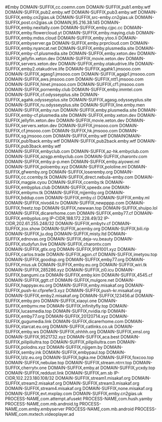 #Emby
DOMAIN-SUFFIX,cc.coemn.com
DOMAIN-SUFFIX,pub1.emby.wtf 
DOMAIN-SUFFIX,pub2.emby.wtf 
DOMAIN-SUFFIX,pub3.emby.wtf
DOMAIN-SUFFIX,emby.cn2gias.uk 
DOMAIN-SUFFIX,src-emby.cn2gias.uk 
DOMAIN-SUFFIX,post.cn2gias.uk 
DOMAIN,95.216.38.145 
DOMAIN-SUFFIX,emby.nexitally.com
DOMAIN-SUFFIX,emby.cjpc.cc 
DOMAIN-SUFFIX,emby.flowercloud.yt 
DOMAIN-SUFFIX,emby.maying.club 
DOMAIN-SUFFIX,emby.mdss.cloud 
DOMAIN-SUFFIX,emby.ytoo.li 
DOMAIN-SUFFIX,embyserver.ga 
DOMAIN-SUFFIX,emby.prprcloud.com 
DOMAIN-SUFFIX,emby.nyancat.net 
DOMAIN-SUFFIX,emby.plusmedia.site
DOMAIN-SUFFIX,emby-cf.plusmedia.site 
DOMAIN-SUFFIX,emby.xeton.dev 
DOMAIN-SUFFIX,jellyfin.xeton.dev 
DOMAIN-SUFFIX,movie.xeton.dev 
DOMAIN-SUFFIX,servers.xeton.dev 
DOMAIN-SUFFIX,emby.otakudrive.life 
DOMAIN-SUFFIX,emby2.otakudrive.life 
DOMAIN-SUFFIX,agahk1.jmsooo.com 
DOMAIN-SUFFIX,agasg1.jmsooo.com 
DOMAIN-SUFFIX,agajp1.jmsooo.com 
DOMAIN-SUFFIX,aws.jmsooo.com 
DOMAIN-SUFFIX,ntt1.jmsooo.com 
DOMAIN-SUFFIX,hinet.jmsooo.com 
DOMAIN-SUFFIX,cf1.jmsooo.com 
DOMAIN-SUFFIX,pornemby.club 
DOMAIN-SUFFIX,emby.immtel.com 
DOMAIN-SUFFIX,cf.odysseyplus.site 
DOMAIN-SUFFIX,agahk.odysseyplus.site 
DOMAIN-SUFFIX,agasg.odysseyplus.site 
DOMAIN-SUFFIX,ru.odysseyplus.site 
DOMAIN-SUFFIX,line.emby.men 
DOMAIN-SUFFIX,emby.run 
DOMAIN-SUFFIX,emby.plusmedia.site 
DOMAIN-SUFFIX,emby-cf.plusmedia.site 
DOMAIN-SUFFIX,emby.xeton.dev 
DOMAIN-SUFFIX,jellyfin.xeton.dev 
DOMAIN-SUFFIX,movie.xeton.dev 
DOMAIN-SUFFIX,servers.xeton.dev 
DOMAIN-SUFFIX,jmsooo.com 
DOMAIN-SUFFIX,cf.jmsooo.com 
DOMAIN-SUFFIX,hk.jmsooo.com 
DOMAIN-SUFFIX,sg.jmsooo.com 
DOMAIN-SUFFIX,emby.wtf 
DOMAINOMAIN-SUFFIX,pub1back.emby.wtf 
DOMAIN-SUFFIX,pub2back.emby.wtf 
DOMAIN-SUFFIX,pub3back.emby.wtf  
DOMAIN-SUFFIX,embyclub.com 
DOMAIN-SUFFIX,az-hk.embyclub.com 
DOMAIN-SUFFIX,azsgp.embyclub.com 
DOMAIN-SUFFIX,charontv.com 
DOMAIN-SUFFIX,emby.p-p.men 
DOMAIN-SUFFIX,emby.aiyowei.ml 
DOMAIN-SUFFIX,poloemby.xyz 
DOMAIN-SUFFIX,pololine.ml 
DOMAIN-SUFFIX,gfwemby.org 
DOMAIN-SUFFIX,loseremby.org 
DOMAIN-SUFFIX,cc.ccemby.tk 
DOMAIN-SUFFIX,direct.nebula-emby.com 
DOMAIN-SUFFIX,magpie.cyou 
DOMAIN-SUFFIX,ccemby.tk 
DOMAIN-SUFFIX,embyplus.club 
DOMAIN-SUFFIX,speedx.one 
DOMAIN-SUFFIX,embymv.tk 
DOMAIN-SUFFIX,mjjemby.org 
DOMAIN-SUFFIX,bddup.com 
DOMAIN-SUFFIX,emby.cl 
DOMAIN-SUFFIX,emby.ml 
DOMAIN-SUFFIX,nivod4.tv 
DOMAIN-SUFFIX,newpppp.com 
DOMAIN-SUFFIX,freetz.top 
DOMAIN-SUFFIX,newwan.top 
DOMAIN-SUFFIX,shuipo.lol 
DOMAIN-SUFFIX,dicarerhome.com 
DOMAIN-SUFFIX,emby77.cf 
DOMAIN-SUFFIX,embyplus.org 
IP-CIDR,188.172.228.49/32 
IP-CIDR,202.61.255.248/32 
DOMAIN-SUFFIX,embytv.cf 
DOMAIN-SUFFIX,zox.show 
DOMAIN-SUFFIX,acemby.org 
DOMAIN-SUFFIX,bili.rip 
DOMAIN-SUFFIX,ju.dog 
DOMAIN-SUFFIX,misty.ltd 
DOMAIN-SUFFIX,ednovas.org 
DOMAIN-SUFFIX,deja-vu.beauty 
DOMAIN-SUFFIX,studyfun.live 
DOMAIN-SUFFIX,charontv.com   
DOMAIN-SUFFIX,gtlx.org 
DOMAIN-SUFFIX,9191001.xyz 
DOMAIN-SUFFIX,carlos.trade 
DOMAIN-SUFFIX,agon.cf 
DOMAIN-SUFFIX,imetyou.top 
DOMAIN-SUFFIX,goodisp.org 
DOMAIN-SUFFIX,emby77.org 
DOMAIN-SUFFIX,mius.uk 
DOMAIN-SUFFIX,emby.eu.org 
DOMAIN-SUFFIX,wiri.tk 
DOMAIN-SUFFIX,285286.xyz 
DOMAIN-SUFFIX,zi0.icu 
DOMAIN-SUFFIX,bangumi.ca 
DOMAIN-SUFFIX,emby.kim 
DOMAIN-SUFFIX,4545.cf 
DOMAIN-SUFFIX,ggtt.cf 
DOMAIN-SUFFIX,mulgore.net 
DOMAIN-SUFFIX,happyav.eu.org 
DOMAIN-SUFFIX,emby.misakaf.org 
DOMAIN-SUFFIX,push-kr.cfprefer3.xyz 
DOMAIN-SUFFIX,push-kr.misakaf.org 
DOMAIN-SUFFIX,emby2.misakaf.org 
DOMAIN-SUFFIX,123456.al 
DOMAIN-SUFFIX,emby.pro 
DOMAIN-SUFFIX,xiaoyi.one 
DOMAIN-SUFFIX,embymv.me 
DOMAIN-SUFFIX,infinityfly.top 
DOMAIN-SUFFIX,lucasmedia.top 
DOMAIN-SUFFIX,nvidia.rip 
DOMAIN-SUFFIX,emby77.org 
DOMAIN-SUFFIX,20120714.xyz 
DOMAIN-SUFFIX,gugumedia.link 
DOMAIN-SUFFIX,dicarerhome.com 
DOMAIN-SUFFIX,starcat.eu.org 
DOMAIN-SUFFIX,catlinks.co.uk 
DOMAIN-SUFFIX,emby.ws 
DOMAIN-SUFFIX,ohhhh.org 
DOMAIN-SUFFIX,xmsl.org 
DOMAIN-SUFFIX,9521732.xyz 
DOMAIN-SUFFIX,aca.best 
DOMAIN-SUFFIX,pilipiliultra.top 
DOMAIN-SUFFIX,pilipiliultra.com 
DOMAIN-SUFFIX,polodns.xyz 
DOMAIN-SUFFIX,nijigem.by 
DOMAIN-SUFFIX,semby.ink 
DOMAIN-SUFFIX,embypaul.top 
DOMAIN-SUFFIX,lzlz.eu.org 
DOMAIN-SUFFIX,bgka.me 
DOMAIN-SUFFIX,foxcoo.top 
DOMAIN-SUFFIX,nebulae.top 
DOMAIN-SUFFIX,stream.ntrrr.top 
DOMAIN-SUFFIX,cherrytv.one 
DOMAIN-SUFFIX,emby.at 
DOMAIN-SUFFIX,ycxdy.top 
DOMAIN-SUFFIX,reddust.link 
DOMAIN-SUFFIX,am.sb 
IP-CIDR,102.223.180.108/32 
DOMAIN-SUFFIX,stream1.misakaf.org 
DOMAIN-SUFFIX,stream2.misakaf.org 
DOMAIN-SUFFIX,stream3.misakaf.org
DOMAIN-SUFFIX,stream4.misakaf.org
DOMAIN-SUFFIX,none.misakaf.org
DOMAIN-SUFFIX,evt.mxplay.com
DOMAIN-SUFFIX,emby.cn2gias.uk
PROCESS-NAME,com.attempt.afusekt
PROCESS-NAME,com.hush.yamby
PROCESS-NAME,com.mb.android.tg
PROCESS-NAME,com.emby.embyserver
PROCESS-NAME,com.mb.android
PROCESS-NAME,com.mxtech.videoplayer.ad
